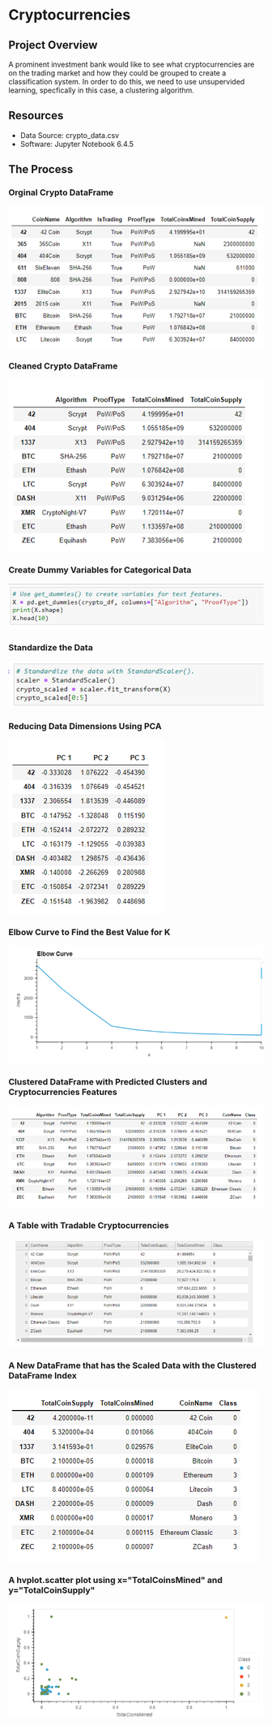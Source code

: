 # Cryptocurrencies

## Project Overview
A prominent investment bank would like to see what cryptocurrencies are on the trading market and how they could be grouped to create a classification system. In order to do this, we need to use unsupervided learning, specfically in this case, a clustering algorithm.

## Resources
- Data Source: crypto_data.csv
- Software: Jupyter Notebook 6.4.5

## The Process

 ### Orginal Crypto DataFrame
 ![alt text](https://github.com/thehatch4815162342/Cryptocurrencies/blob/main/Images/og_crypto_df.png?raw=true)

 ### Cleaned Crypto DataFrame
 ![alt text](https://github.com/thehatch4815162342/Cryptocurrencies/blob/main/Images/new_crypto_df.png?raw=true)

 ### Create Dummy Variables for Categorical Data
 ![alt text](https://github.com/thehatch4815162342/Cryptocurrencies/blob/main/Images/dummy_variables.png?raw=true)

 ### Standardize the Data
 ![alt text](https://github.com/thehatch4815162342/Cryptocurrencies/blob/main/Images/standarization.png?raw=true)
 
 ### Reducing Data Dimensions Using PCA
 ![alt text](https://github.com/thehatch4815162342/Cryptocurrencies/blob/main/Images/pca.png?raw=true)

 ### Elbow Curve to Find the Best Value for K
 ![alt text](https://github.com/thehatch4815162342/Cryptocurrencies/blob/main/Images/elbow_curve.png?raw=true)

 ### Clustered DataFrame with Predicted Clusters and Cryptocurrencies Features
 ![alt text](https://github.com/thehatch4815162342/Cryptocurrencies/blob/main/Images/clustered_df.png?raw=true)

 ### A Table with Tradable Cryptocurrencies
 ![alt text](https://github.com/thehatch4815162342/Cryptocurrencies/blob/main/Images/hvplot_table.png?raw=true)
 
 ### A New DataFrame that has the Scaled Data with the Clustered DataFrame Index
 ![alt text](https://github.com/thehatch4815162342/Cryptocurrencies/blob/main/Images/new_clustered_df.png?raw=true)

 ### A hvplot.scatter plot using x="TotalCoinsMined" and y="TotalCoinSupply"
 ![alt text](https://github.com/thehatch4815162342/Cryptocurrencies/blob/main/Images/scatter_plot.png?raw=true)


